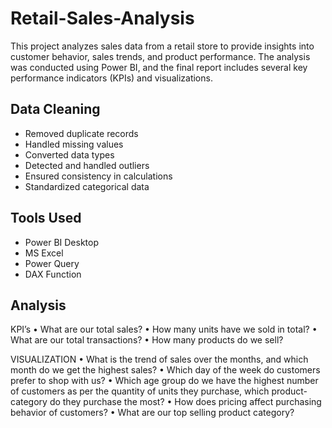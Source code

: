 # Retail-Sales-Analysis
   This project analyzes sales data from a retail store to provide insights into customer behavior, sales trends, and product performance. The analysis was conducted using Power BI, and the final report includes several key performance indicators (KPIs) and visualizations.

## Data Cleaning

- Removed duplicate records
- Handled missing values
- Converted data types
- Detected and handled outliers
- Ensured consistency in calculations
- Standardized categorical data

## Tools Used
- Power BI Desktop
- MS Excel
- Power Query
- DAX Function

## Analysis
KPI’s
•	What are our total sales?
•	How many units have we sold in total?
•	What are our total transactions?
•	How many products do we sell?

VISUALIZATION
•	What is the trend of sales over the months, and which month do we get the highest sales?
•	Which day of the week do customers prefer to shop with us?
•	Which age group do we have the highest number of customers as per the quantity of units they purchase, which product-category do they purchase the most?
•	How does pricing affect purchasing behavior of customers?
•	What are our top selling product category?

